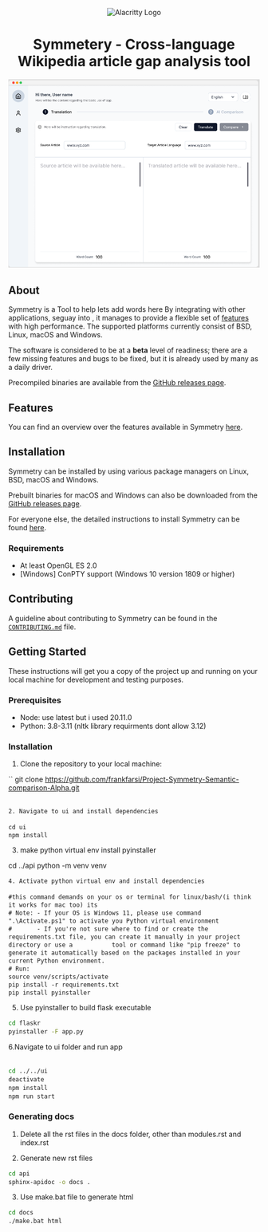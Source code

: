 <p align="center">
    <img width="200" alt="Alacritty Logo" src="https://www.grey-box.ca/wp-content/uploads/2018/05/logoGREY-BOX.jpg">
</p>

<h1 align="center">Symmetery - Cross-language Wikipedia article gap analysis tool</h1>

<p align="center">
  <img alt="Symmetery - Cross-language Wikipedia article gap analysis tool"
       src="extras/symmetrydemo.png">
</p>

## About

Symmetry is a Tool to help lets add words here By integrating with other
applications, seguay into , it manages to
provide a flexible set of [features](./docs/features.md) with high performance.
The supported platforms currently consist of BSD, Linux, macOS and Windows.

The software is considered to be at a **beta** level of readiness; there are
a few missing features and bugs to be fixed, but it is already used by many as
a daily driver.

Precompiled binaries are available from the [GitHub releases page](https://github.com/frankfarsi/Project-Symmetry-Semantic-comparison-Alpha/releases).

## Features

You can find an overview over the features available in Symmetry [here](./docs/features.md).

## Installation

Symmetry can be installed by using various package managers on Linux, BSD,
macOS and Windows.

Prebuilt binaries for macOS and Windows can also be downloaded from the
[GitHub releases page](https://github.com/frankfarsi/Project-Symmetry-Semantic-comparison-Alpha/releases).

For everyone else, the detailed instructions to install Symmetry can be found
[here](INSTALL.md).

### Requirements

- At least OpenGL ES 2.0
- [Windows] ConPTY support (Windows 10 version 1809 or higher)

## Contributing

A guideline about contributing to Symmetry can be found in the
[`CONTRIBUTING.md`](CONTRIBUTING.md) file.

## Getting Started

These instructions will get you a copy of the project up and running on your local machine for development and testing purposes.

### Prerequisites

- Node: use latest but i used 20.11.0
- Python: 3.8-3.11 (nltk library requirments dont allow 3.12)

### Installation

1. Clone the repository to your local machine:

``
git clone https://github.com/frankfarsi/Project-Symmetry-Semantic-comparison-Alpha.git
```

2. Navigate to ui and install dependencies

cd ui
npm install
```
3. make python virtual env install pyinstaller

cd ../api
python -m venv venv
```
4. Activate python virtual env and install dependencies 

#this command demands on your os or terminal for linux/bash/(i think it works for mac too) its
# Note: - If your OS is Windows 11, please use command ".\Activate.ps1" to activate you Python virtual environment
#       - If you're not sure where to find or create the requirements.txt file, you can create it manually in your project directory or use a           tool or command like "pip freeze" to generate it automatically based on the packages installed in your current Python environment.
# Run:   
source venv/scripts/activate
pip install -r requirements.txt
pip install pyinstaller
```


5. Use pyinstaller to build flask executable 
```bash
cd flaskr
pyinstaller -F app.py
```
6.Navigate to ui folder and run app
```bash

cd ../../ui
deactivate
npm install
npm run start

```

### Generating docs

1. Delete all the rst files in the docs folder, other than modules.rst and index.rst

2. Generate new rst files

```bash
cd api
sphinx-apidoc -o docs .
```

3. Use make.bat file to generate html

```bash
cd docs
./make.bat html
